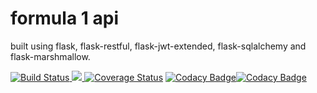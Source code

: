 # formula 1 api

built using flask, flask-restful, flask-jwt-extended, flask-sqlalchemy and flask-marshmallow.

[![Build Status](https://travis-ci.org/lciamp/formula_api.svg?branch=master)](https://travis-ci.org/lciamp/formula_api)<a href="https://codecov.io/gh/lciamp/formula_api">
  <img src="https://codecov.io/gh/lciamp/formula_api/branch/master/graph/badge.svg" />
</a><a href='https://coveralls.io/github/lciamp/formula_api?branch=master'><img src='https://coveralls.io/repos/github/lciamp/formula_api/badge.svg?branch=master' alt='Coverage Status' /></a> [![Codacy Badge](https://api.codacy.com/project/badge/Grade/ffae08e82fb745ffbf38eeb8c9a0a33d)](https://www.codacy.com/manual/lciamp/formula_api?utm_source=github.com&amp;utm_medium=referral&amp;utm_content=lciamp/formula_api&amp;utm_campaign=Badge_Grade)[![Codacy Badge](https://api.codacy.com/project/badge/Coverage/ffae08e82fb745ffbf38eeb8c9a0a33d)](https://www.codacy.com/manual/lciamp/formula_api?utm_source=github.com&utm_medium=referral&utm_content=lciamp/formula_api&utm_campaign=Badge_Coverage)


